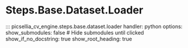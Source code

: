 # Steps.Base.Dataset.Loader

::: picsellia_cv_engine.steps.base.dataset.loader
    handler: python
    options:
        show_submodules: false  # Hide submodules until clicked
        show_if_no_docstring: true
        show_root_heading: true
